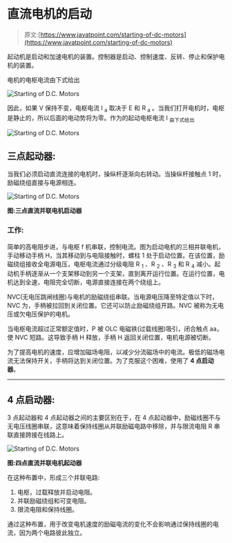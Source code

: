 # 直流电机的启动

> 原文:[https://www.javatpoint.com/starting-of-dc-motors](https://www.javatpoint.com/starting-of-dc-motors)

起动机是启动和加速电机的装置。控制器是启动、控制速度、反转、停止和保护电机的装置。

电机的电枢电流由下式给出

![Starting of D.C. Motors](../Images/1c2eb1aefc08ba09b2c626f10f6dc772.png)

因此，如果 V 保持不变，电枢电流 I <sub>a</sub> 取决于 E 和 R <sub>a</sub> 。当我们打开电机时，电枢是静止的，所以后面的电动势将为零。作为的起动电枢电流 I <sub>由下式给出</sub>

![Starting of D.C. Motors](../Images/a0aa038b16336082a2bc7dd79a315150.png)

## 三点起动器:

当我们必须启动直流连接的电机时，操纵杆逐渐向右转动。当操纵杆接触点 1 时，励磁绕组直接与电源相连。

![Starting of D.C. Motors](../Images/e6a4920f48cfa013cbe5e11a52585aa3.png)

**图:三点直流并联电机启动器**

### 工作:

简单的高电阻步进，与电枢 f 机串联，控制电流。图为启动电机的三相并联电机，手动移动手柄 H，当其移动到与电阻接触时，螺柱 1 处于启动位置。在该位置，励磁绕组接收全电源电压，电枢电流通过分级电阻 R <sub>1</sub> 、R <sub>2</sub> 、R <sub>3</sub> 和 R <sub>4</sub> 减小。起动机手柄逐渐从一个支架移动到另一个支架，直到离开运行位置。在运行位置，电机达到全速，电阻完全切断，电源直接连接在两个绕组上。

NVC(无电压跳闸线圈)与电机的励磁绕组串联。当电源电压降至特定值以下时，NVC 为，手柄被拉回到关闭位置。它还可以防止励磁绕组开路。NVC 被称为无电压或欠电压保护的电机。

当电枢电流超过正常额定值时，P 被 OLC 电磁铁(过载线圈)吸引，闭合触点 aa，使 NVC 短路。这导致手柄 H 释放，手柄 H 返回关闭位置，电机电源被切断。

为了提高电机的速度，应增加磁场电阻，以减少分流磁场中的电流。极低的磁场电流无法保持开关，手柄将达到关闭位置。为了克服这个困难，使用了 **4 点启动器**。

* * *

## 4 点启动器:

3 点起动器和 4 点起动器之间的主要区别在于，在 4 点起动器中，励磁线圈不与无电压线圈串联，这意味着保持线圈从并联励磁电路中移除，并与限流电阻 R 串联直接跨接在线路上。

![Starting of D.C. Motors](../Images/760820f70ecf149cd02c4900abf08424.png)

**图:四点直流并联电机起动器**

在这种布置中，形成三个并联电路:

1.  电枢，过载释放并启动电阻。
2.  并联励磁绕组和可变电阻。
3.  限流电阻和保持线圈。

通过这种布置，用于改变电机速度的励磁电流的变化不会影响通过保持线圈的电流，因为两个电路彼此独立。